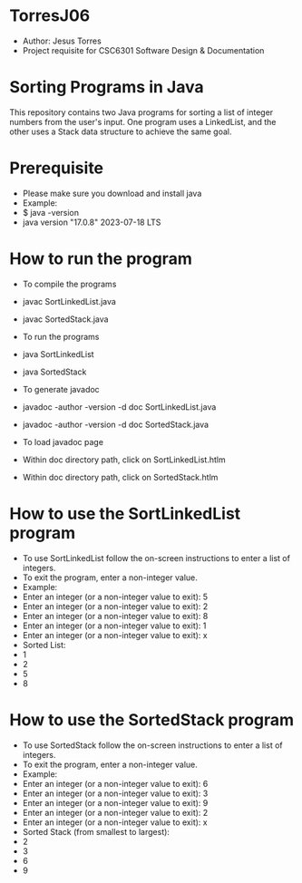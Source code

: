 # TorresJ06
- Author: Jesus Torres
- Project requisite for CSC6301 Software Design &amp; Documentation

# Sorting Programs in Java
This repository contains two Java programs for sorting a list of integer numbers from the user's input. 
One program uses a LinkedList, and the other uses a Stack data structure to achieve the same goal.

# Prerequisite
- Please make sure you download and install java
- Example:
- $ java -version
- java version "17.0.8" 2023-07-18 LTS

# How to run the program
- To compile the programs
 - javac SortLinkedList.java
 - javac SortedStack.java

- To run the programs
 - java SortLinkedList
 - java SortedStack

- To generate javadoc
- javadoc -author -version -d doc SortLinkedList.java
- javadoc -author -version -d doc SortedStack.java

- To load javadoc page
- Within doc directory path, click on SortLinkedList.htlm
- Within doc directory path, click on SortedStack.htlm
  
# How to use the SortLinkedList program
- To use SortLinkedList follow the on-screen instructions to enter a list of integers.
- To exit the program, enter a non-integer value.
- Example:
- Enter an integer (or a non-integer value to exit): 5
- Enter an integer (or a non-integer value to exit): 2
- Enter an integer (or a non-integer value to exit): 8
- Enter an integer (or a non-integer value to exit): 1
- Enter an integer (or a non-integer value to exit): x
- Sorted List:
- 1
- 2
- 5
- 8

# How to use the SortedStack program
- To use SortedStack follow the on-screen instructions to enter a list of integers.
- To exit the program, enter a non-integer value.
- Example:
- Enter an integer (or a non-integer value to exit): 6
- Enter an integer (or a non-integer value to exit): 3
- Enter an integer (or a non-integer value to exit): 9
- Enter an integer (or a non-integer value to exit): 2
- Enter an integer (or a non-integer value to exit): x
- Sorted Stack (from smallest to largest):
- 2
- 3
- 6
- 9
